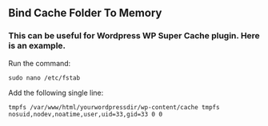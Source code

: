 ## Bind Cache Folder To Memory

### This can be useful for Wordpress WP Super Cache plugin. Here is an example. 

Run the command:

```
sudo nano /etc/fstab
```

Add the following single line:

```
tmpfs /var/www/html/yourwordpressdir/wp-content/cache tmpfs nosuid,nodev,noatime,user,uid=33,gid=33 0 0
```